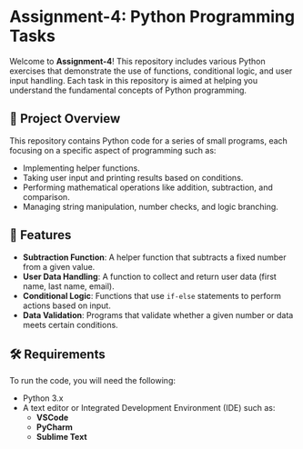 # Assignment-4: Python Programming Tasks

Welcome to **Assignment-4**! This repository includes various Python exercises that demonstrate the use of functions, conditional logic, and user input handling. Each task in this repository is aimed at helping you understand the fundamental concepts of Python programming.

## 📜 Project Overview

This repository contains Python code for a series of small programs, each focusing on a specific aspect of programming such as:

- Implementing helper functions.
- Taking user input and printing results based on conditions.
- Performing mathematical operations like addition, subtraction, and comparison.
- Managing string manipulation, number checks, and logic branching.

## 🚀 Features

- **Subtraction Function**: A helper function that subtracts a fixed number from a given value.
- **User Data Handling**: A function to collect and return user data (first name, last name, email).
- **Conditional Logic**: Functions that use `if-else` statements to perform actions based on input.
- **Data Validation**: Programs that validate whether a given number or data meets certain conditions.

## 🛠️ Requirements

To run the code, you will need the following:

- Python 3.x
- A text editor or Integrated Development Environment (IDE) such as:
  - **VSCode**
  - **PyCharm**
  - **Sublime Text**


